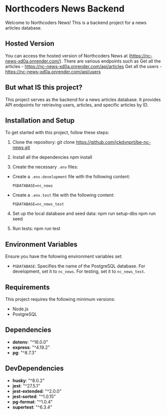 # Northcoders News Backend

Welcome to Northcoders News! This is a backend project for a news articles database.

## Hosted Version

You can access the hosted version of Northcoders News at (https://nc-news-xd0a.onrender.com/).
There are various endpoints such as
Get all the articles - https://nc-news-xd0a.onrender.com/api/articles
Get all the users - https://nc-news-xd0a.onrender.com/api/users

## But what IS this project?

This project serves as the backend for a news articles database. It provides API endpoints for retrieving users, articles, and specific articles by ID.

## Installation and Setup

To get started with this project, follow these steps:

1. Clone the repository:
   git clone https://github.com/jckdvnprt/be-nc-news.git

2. Install all the dependencies
   npm install

3. Create the necessary `.env` files:

- Create a `.env.development` file with the following content:

  ```
  PGDATABASE=nc_news
  ```

- Create a `.env.test` file with the following content:
  ```
  PGDATABASE=nc_news_test
  ```

4. Set up the local database and seed data:
   npm run setup-dbs
   npm run seed

5. Run tests:
   npm run test

## Environment Variables

Ensure you have the following environment variables set:

- `PGDATABASE`: Specifies the name of the PostgreSQL database. For development, set it to `nc_news`. For testing, set it to `nc_news_test`.

## Requirements

This project requires the following minimum versions:

- Node.js
- PostgreSQL

## Dependencies

- **dotenv**: "^16.0.0"
- **express**: "^4.19.2"
- **pg**: "^8.7.3"

## DevDependencies

- **husky**: "^8.0.2"
- **jest**: "^27.5.1"
- **jest-extended**: "^2.0.0"
- **jest-sorted**: "^1.0.15"
- **pg-format**: "^1.0.4"
- **supertest**: "^6.3.4"
